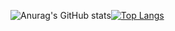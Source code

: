 ![Anurag's GitHub stats](https://github-readme-stats.vercel.app/api?username=mprevide&show_icons=true&theme=radical)[![Top Langs](https://github-readme-stats.vercel.app/api/top-langs/?username=mprevide&theme=radical&custom_title=Languages&layout=compact&hide=html&layout=compact)](https://github.com/anuraghazra/github-readme-stats)
